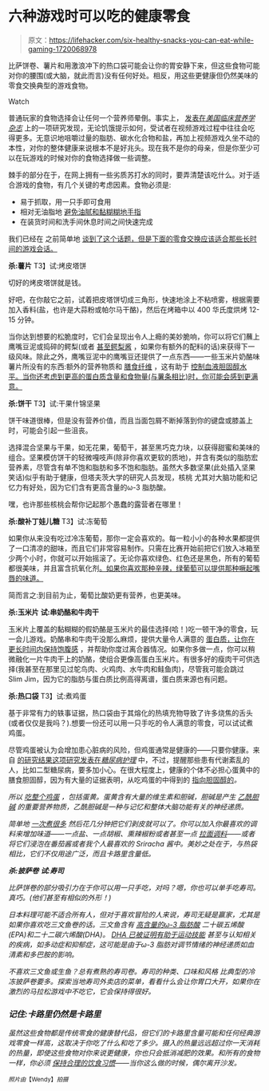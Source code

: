 # 六种游戏时可以吃的健康零食

> 原文：<https://lifehacker.com/six-healthy-snacks-you-can-eat-while-gaming-1720068978>

比萨饼卷、薯片和用激浪冲下的热口袋可能会让你的胃安静下来，但这些食物可能对你的腰围(或大脑，就此而言)没有任何好处。相反，用这些更健康但仍然美味的零食交换典型的游戏食物。

Watch

普通玩家的食物选择会让任何一个营养师晕倒。事实上， [发表在*美国临床营养学杂志*](http://ajcn.nutrition.org/content/93/6/1196.short) 上的一项研究发现，无论饥饿提示如何，受试者在视频游戏过程中往往会吃得更多。无意识地咀嚼过量的脂肪、碳水化合物和盐，再加上视频游戏久坐不动的本性，对你的整体健康来说根本不是好兆头。现在我不是你的母亲，但是你至少可以在玩游戏的时候对你的食物选择做一些调整。

棘手的部分在于，在网上拥有一些劣质苏打水的同时，要弄清楚该吃什么。对于适合游戏的食物，有几个关键的考虑因素。食物必须是:

*   易于抓取，用一只手即可食用
*   相对无油脂地 [避免油腻和黏糊糊地手指](http://lifehacker.com/eat-cheetos-with-chopsticks-to-keep-hands-clean-5884449)
*   在装货时间和洗手间休息时间之间快速完成

我们已经在 之前简单地 [谈到了这个话题，但是下面的零食交换应该适合那些长时间的游戏会话。](http://lifehacker.com/the-healthiest-foods-for-one-handed-snacking-while-gami-1654728164)

**杀:薯片**
T3】试:烤皮塔饼

切好的烤皮塔饼就是钱。

好吧，在你敲它之前，试着把皮塔饼切成三角形，快速地涂上不粘喷雾，根据需要加入香料(盐，也许是大蒜粉或帕尔马干酪)，然后在烤箱中以 400 华氏度烘烤 12-15 分钟。

当你达到想要的松脆度时，它们会呈现出令人上瘾的美妙脆响，你可以将它们蘸上鹰嘴豆泥或捣碎的鳄梨(或者 [甚至鳄梨酱](http://lifehacker.com/make-spicy-delicious-chipotle-style-guacamole-at-home-5895803) ，如果你有额外的配料的话)来获得下一级风味。除此之外，鹰嘴豆泥中的鹰嘴豆还提供了一点东西——一些玉米片奶酪味薯片所没有的东西:额外的营养物质和 [膳食纤维](http://vitals.lifehacker.com/the-benefits-of-fiber-and-how-to-know-youre-getting-en-1704361914) ，这有助于 [控制血液胆固醇水平。当你还考虑到更高的蛋白质含量和食物量(与薯条相比)时，你可能会感到更满意。](https://lifehacker.com/most-people-have-cholesterol-all-wrong-1715512922)

**杀:饼干**
T3】试:干果什锦坚果

饼干味道很棒，但是没有营养价值，而且当面包屑不断掉落到你的键盘或膝盖上时，可能会引起一些沮丧。

选择混合坚果与干果，如无花果，葡萄干，甚至黑巧克力块，以获得甜蜜和美味的组合。坚果模仿饼干的轻微嘎吱声(除非你喜欢更软的质地)，并含有类似的脂肪宏营养素，尽管含有单不饱和脂肪和多不饱和脂肪。虽然大多数坚果(此处插入坚果笑话)似乎有助于健康，但塔夫茨大学的研究人员发现，核桃 尤其对大脑功能和记忆力有好处，因为它们含有更高含量的ω-3 脂肪酸。

嘿，也许那些核桃会帮你记起那个愚蠢的露营者在哪里！

**杀:酸补丁娃儿糖**
T3】试:冻葡萄

如果你从来没有吃过冷冻葡萄，那你一定会喜欢的。每一粒小小的各种水果都提供了一口清凉的甜味，而且它们非常容易制作。只需在比赛开始前把它们放入冰箱至少两个小时，你就可以开始摇滚了。无论你喜欢绿色、红色还是黑色，所有的葡萄都很美味，并且富含抗氧化剂[。如果你喜欢那种辛辣，绿葡萄可以提供那种噘起嘴唇的味道。](http://lifehacker.com/antioxidants-will-not-cure-all-or-anything-that-ails-5990143)

简而言之:到目前为止，葡萄比酸奶更有营养，也更美味。

**杀:玉米片**
**试:串奶酪和牛肉干**

玉米片上覆盖的黏糊糊的假奶酪是玉米片的最佳选择(哈！)吃一顿干净的零食，玩一会儿游戏。奶酪串和牛肉干没那么麻烦，提供大量令人满意的 [蛋白质，让你在更长时间内保持饱腹感](http://vitals.lifehacker.com/how-to-lose-weight-without-counting-calories-1691715560#_ga=1.262336076.1783225668.1436838469) ，并帮助你度过离合器情况。如果你多做一点，你可以稍微融化一片牛肉干上的奶酪，使组合更像高蛋白玉米片。有很多好的瘦肉干可供选择(我甚至在那里见过鸵鸟肉、火鸡肉、水牛肉和鲑鱼肉)，尽管我可能会跳过 Slim Jim，因为它的脂肪与蛋白质比例高得离谱，蛋白质来源也有问题。

**杀:热口袋**
T3】试:煮鸡蛋

基于非常有力的轶事证据，热口袋由于其熔化的热填充物导致了许多烧焦的舌头(或者仅仅是我吗？).想要一份还可以用一只手吃的令人满意的零食，可以试试煮鸡蛋。

尽管鸡蛋被认为会增加患心脏病的风险，但鸡蛋通常是健康的——只要你健康。来自 [的研究结果这项研究发表在*糖尿病护理*](http://www.ncbi.nlm.nih.gov/pubmed/19017774) 中，不过，提醒那些患有代谢紊乱的人，比如二型糖尿病，要多加小心。在很大程度上，健康的个体不必担心蛋黄中的膳食胆固醇，因为有大量的证据表明，从吃鸡蛋的中得到的 [指向胆固醇的](http://www.ncbi.nlm.nih.gov/pubmed/18203890)*。*

*所以 [吃整个鸡蛋](http://skillet.lifehacker.com/how-to-make-the-perfect-hard-boiled-egg-1699544159) ，包括蛋黄。蛋黄含有大量的维生素和胆碱，胆碱是产生 [乙酰胆碱](https://en.wikipedia.org/wiki/Acetylcholine) 的重要营养物质，乙酰胆碱是一种与记忆和整体大脑功能有关的神经递质。*

*简单地 [一次煮很多](http://lifehacker.com/the-best-way-to-make-easy-to-peel-boiled-eggs-give-the-1575216656) 然后花几分钟把它们剥皮就可以了。你可以加入你最喜欢的调料来增加味道——一点盐、一点胡椒、熏辣椒粉或者甚至一点 [拉面调料](http://lifehacker.com/use-leftover-ramen-seasoning-in-eggs-for-a-flavorful-f-1697863200)——或者将它们浸泡在番茄酱或者我个人最喜欢的 Sriracha 酱中。美妙之处在于，与热袋相比，它们不仅用途广泛，而且卡路里含量低。*

***杀:披萨卷**
**试:寿司***

*比萨饼卷的部分吸引力在于你可以用一只手吃，对吗？嗯，你也可以单手吃寿司。真巧。(他们甚至有相似的外形！)*

*日本料理可能不适合所有人，但对于喜欢冒险的人来说，寿司无疑是赢家，尤其是如果你喜欢吃三文鱼卷的话。三文鱼含有 [高含量的ω-3 脂肪酸](http://advances.nutrition.org/content/3/1/1.long) 二十碳五烯酸(EPA)和二十二碳六烯酸(DHA)。 [DHA 已被证明有助于运动技能](http://umm.edu/health/medical/altmed/supplement/omega3-fatty-acids) 甚至与认知相关的疾病，如多动症和抑郁症，这可能是由于ω-3 脂肪对调节情绪的神经递质如血清素和多巴胺的影响。*

*不喜欢三文鱼或生鱼？总有煮熟的寿司卷。寿司的种类、口味和风格 比典型的冷冻披萨卷要多。探索当地寿司外卖店的菜单，看看什么会让你胃口大开，如果你在激烈的马拉松游戏中不吃它，它会保持得很好。*

### ***记住:卡路里仍然是卡路里***

*虽然这些食物都是传统零食的健康替代品，但它们的卡路里含量可能和任何经典游戏零食一样高，这取决于你吃了什么和吃了多少。摄入的热量远远超过你一天消耗的热量，即使这些食物对你来说更健康，你也只会抵消减肥的效果。和所有的食物一样，你必须 [保持合理的饮食习惯](http://lifehacker.com/five-tricks-i-used-to-beat-my-unhealthy-eating-habits-1252241279)——当你这么做的时候，偶尔离开沙发。*

*<small>照片由</small>*<small>【Wendy】</small>*<small>拍摄</small>*

*<small></small>*